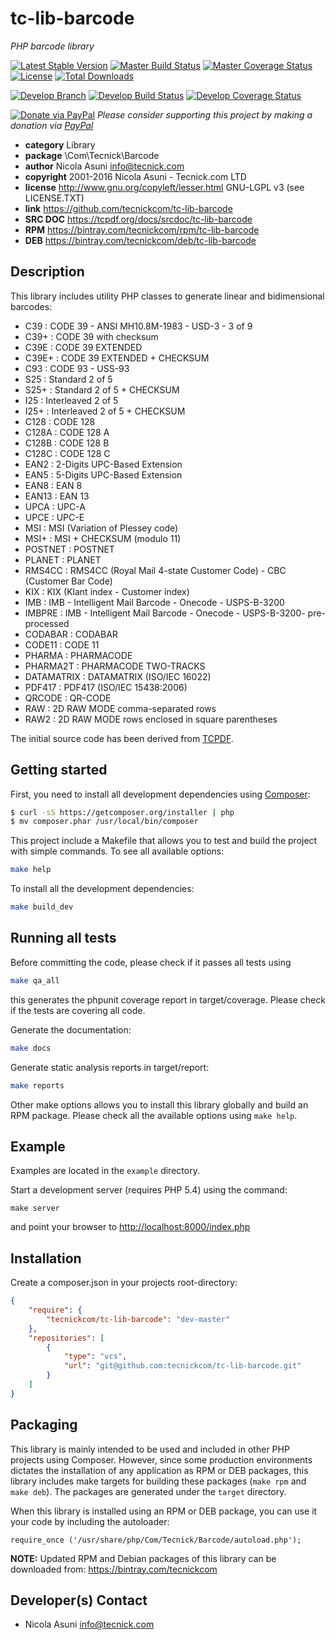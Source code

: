 # tc-lib-barcode
*PHP barcode library*

[![Latest Stable Version](https://poser.pugx.org/tecnickcom/tc-lib-barcode/version)](https://packagist.org/packages/tecnickcom/tc-lib-barcode)
[![Master Build Status](https://secure.travis-ci.org/tecnickcom/tc-lib-barcode.png?branch=master)](https://travis-ci.org/tecnickcom/tc-lib-barcode?branch=master)
[![Master Coverage Status](https://coveralls.io/repos/tecnickcom/tc-lib-barcode/badge.svg?branch=master&service=github)](https://coveralls.io/github/tecnickcom/tc-lib-barcode?branch=master)
[![License](https://poser.pugx.org/tecnickcom/tc-lib-barcode/license)](https://packagist.org/packages/tecnickcom/tc-lib-barcode)
[![Total Downloads](https://poser.pugx.org/tecnickcom/tc-lib-barcode/downloads)](https://packagist.org/packages/tecnickcom/tc-lib-barcode)


[![Develop Branch](https://img.shields.io/badge/-develop:-gray.svg)](https://github.com/tecnickcom/tc-lib-barcode/tree/develop)
[![Develop Build Status](https://secure.travis-ci.org/tecnickcom/tc-lib-barcode.png?branch=develop)](https://travis-ci.org/tecnickcom/tc-lib-barcode?branch=develop)
[![Develop Coverage Status](https://coveralls.io/repos/tecnickcom/tc-lib-barcode/badge.svg?branch=develop&service=github)](https://coveralls.io/github/tecnickcom/tc-lib-barcode?branch=develop)

[![Donate via PayPal](https://img.shields.io/badge/donate-paypal-87ceeb.svg)](https://www.paypal.com/cgi-bin/webscr?cmd=_donations&currency_code=GBP&business=paypal@tecnick.com&item_name=donation%20for%20tc-lib-barcode%20project)
*Please consider supporting this project by making a donation via [PayPal](https://www.paypal.com/cgi-bin/webscr?cmd=_donations&currency_code=GBP&business=paypal@tecnick.com&item_name=donation%20for%20tc-lib-barcode%20project)*

* **category**    Library
* **package**     \Com\Tecnick\Barcode
* **author**      Nicola Asuni <info@tecnick.com>
* **copyright**   2001-2016 Nicola Asuni - Tecnick.com LTD
* **license**     http://www.gnu.org/copyleft/lesser.html GNU-LGPL v3 (see LICENSE.TXT)
* **link**        https://github.com/tecnickcom/tc-lib-barcode
* **SRC DOC**     https://tcpdf.org/docs/srcdoc/tc-lib-barcode
* **RPM**         https://bintray.com/tecnickcom/rpm/tc-lib-barcode
* **DEB**         https://bintray.com/tecnickcom/deb/tc-lib-barcode

## Description

This library includes utility PHP classes to generate linear and bidimensional barcodes:

* C39        : CODE 39 - ANSI MH10.8M-1983 - USD-3 - 3 of 9
* C39+       : CODE 39 with checksum
* C39E       : CODE 39 EXTENDED
* C39E+      : CODE 39 EXTENDED + CHECKSUM
* C93        : CODE 93 - USS-93
* S25        : Standard 2 of 5
* S25+       : Standard 2 of 5 + CHECKSUM
* I25        : Interleaved 2 of 5
* I25+       : Interleaved 2 of 5 + CHECKSUM
* C128       : CODE 128
* C128A      : CODE 128 A
* C128B      : CODE 128 B
* C128C      : CODE 128 C
* EAN2       : 2-Digits UPC-Based Extension
* EAN5       : 5-Digits UPC-Based Extension
* EAN8       : EAN 8
* EAN13      : EAN 13
* UPCA       : UPC-A
* UPCE       : UPC-E
* MSI        : MSI (Variation of Plessey code)
* MSI+       : MSI + CHECKSUM (modulo 11)
* POSTNET    : POSTNET
* PLANET     : PLANET
* RMS4CC     : RMS4CC (Royal Mail 4-state Customer Code) - CBC (Customer Bar Code)
* KIX        : KIX (Klant index - Customer index)
* IMB        : IMB - Intelligent Mail Barcode - Onecode - USPS-B-3200
* IMBPRE     : IMB - Intelligent Mail Barcode - Onecode - USPS-B-3200- pre-processed
* CODABAR    : CODABAR
* CODE11     : CODE 11
* PHARMA     : PHARMACODE
* PHARMA2T   : PHARMACODE TWO-TRACKS
* DATAMATRIX : DATAMATRIX (ISO/IEC 16022)
* PDF417     : PDF417 (ISO/IEC 15438:2006)
* QRCODE     : QR-CODE
* RAW        : 2D RAW MODE comma-separated rows
* RAW2       : 2D RAW MODE rows enclosed in square parentheses

The initial source code has been derived from [TCPDF](<http://www.tcpdf.org>).


## Getting started

First, you need to install all development dependencies using [Composer](https://getcomposer.org/):

```bash
$ curl -sS https://getcomposer.org/installer | php
$ mv composer.phar /usr/local/bin/composer
```

This project include a Makefile that allows you to test and build the project with simple commands.
To see all available options:

```bash
make help
```

To install all the development dependencies:

```bash
make build_dev
```

## Running all tests

Before committing the code, please check if it passes all tests using

```bash
make qa_all
```
this generates the phpunit coverage report in target/coverage.
Please check if the tests are covering all code.

Generate the documentation:

```bash
make docs
```

Generate static analysis reports in target/report:

```bash
make reports
```

Other make options allows you to install this library globally and build an RPM package.
Please check all the available options using `make help`.


## Example

Examples are located in the `example` directory.

Start a development server (requires PHP 5.4) using the command:

```
make server
```

and point your browser to <http://localhost:8000/index.php>


## Installation

Create a composer.json in your projects root-directory:

```json
{
    "require": {
        "tecnickcom/tc-lib-barcode": "dev-master"
    },
    "repositories": [
        {
            "type": "vcs",
            "url": "git@github.com:tecnickcom/tc-lib-barcode.git"
        }
    ]
}
```


## Packaging

This library is mainly intended to be used and included in other PHP projects using Composer.
However, since some production environments dictates the installation of any application as RPM or DEB packages,
this library includes make targets for building these packages (`make rpm` and `make deb`).
The packages are generated under the `target` directory.

When this library is installed using an RPM or DEB package, you can use it your code by including the autoloader:
```
require_once ('/usr/share/php/Com/Tecnick/Barcode/autoload.php');
```

**NOTE:** Updated RPM and Debian packages of this library can be downloaded from: https://bintray.com/tecnickcom

## Developer(s) Contact

* Nicola Asuni <info@tecnick.com>
